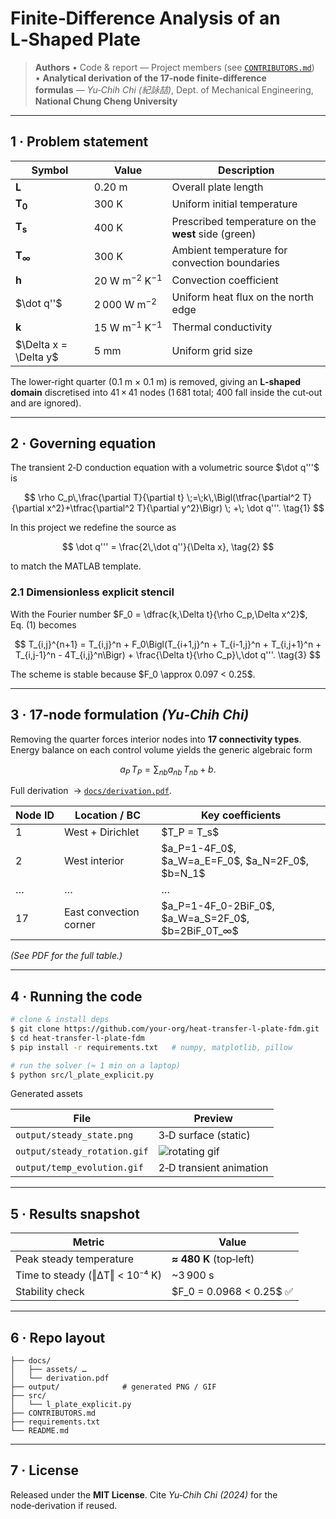 # Finite‑Difference Analysis of an L‑Shaped Plate

> **Authors**
> • Code & report — Project members (see [`CONTRIBUTORS.md`](CONTRIBUTORS.md))
> • **Analytical derivation of the 17‑node finite‑difference formulas** — *Yu‑Chih Chi (紀詠喆)*, Dept. of Mechanical Engineering, **National Chung Cheng University**

---

## 1 · Problem statement

| Symbol                  | Value                              | Description                                         |
| ----------------------- | ---------------------------------- | --------------------------------------------------- |
| **L**                   | 0.20 m                             | Overall plate length                                |
| **T<sub>0</sub>**       | 300 K                              | Uniform initial temperature                         |
| **T<sub>s</sub>**       | 400 K                              | Prescribed temperature on the **west** side (green) |
| **T<sub>∞</sub>**       | 300 K                              | Ambient temperature for convection boundaries       |
| **h**                   | 20 W m<sup>−2</sup> K<sup>−1</sup> | Convection coefficient                              |
| \$\dot q''\$            | 2 000 W m<sup>−2</sup>             | Uniform heat flux on the north edge                 |
| **k**                   | 15 W m<sup>−1</sup> K<sup>−1</sup> | Thermal conductivity                                |
| \$\Delta x = \Delta y\$ | 5 mm                               | Uniform grid size                                   |

The lower‑right quarter (0.1 m × 0.1 m) is removed, giving an **L‑shaped domain** discretised into 41 × 41 nodes (1 681 total; 400 fall inside the cut‑out and are ignored).

---

## 2 · Governing equation

The transient 2‑D conduction equation with a volumetric source \$\dot q'''\$ is

$$
\rho C_p\,\frac{\partial T}{\partial t}
\;=\;k\,\Bigl(\tfrac{\partial^2 T}{\partial x^2}+\tfrac{\partial^2 T}{\partial y^2}\Bigr)
\; +\; \dot q'''. \tag{1}
$$

In this project we redefine the source as

$$
\dot q''' = \frac{2\,\dot q''}{\Delta x}, \tag{2}
$$

to match the MATLAB template.

### 2.1 Dimensionless explicit stencil

With the Fourier number \$F\_0 = \dfrac{k,\Delta t}{\rho C\_p,\Delta x^2}\$, Eq. (1) becomes

$$
T_{i,j}^{n+1} = T_{i,j}^n + F_0\Bigl(T_{i+1,j}^n + T_{i-1,j}^n + T_{i,j+1}^n + T_{i,j-1}^n - 4T_{i,j}^n\Bigr) + \frac{\Delta t}{\rho C_p}\,\dot q'''. \tag{3}
$$

The scheme is stable because \$F\_0 \approx 0.097 < 0.25\$.

---

## 3 · 17‑node formulation  *(Yu‑Chih Chi)*

Removing the quarter forces interior nodes into **17 connectivity types**.  Energy balance on each control volume yields the generic algebraic form

$$
a_P\,T_P = \sum_{nb} a_{nb}\,T_{nb} + b. \tag{4}
$$

Full derivation  → [`docs/derivation.pdf`](docs/derivation.pdf).

| Node ID | Location / BC          | Key coefficients                                                 |
| ------- | ---------------------- | ---------------------------------------------------------------- |
| 1       | West + Dirichlet       | \$T\_P = T\_s\$                                                  |
| 2       | West interior          | \$a\_P=1-4F\_0\$, \$a\_W=a\_E=F\_0\$, \$a\_N=2F\_0\$, \$b=N\_1\$ |
| …       | …                      | …                                                                |
| 17      | East convection corner | \$a\_P=1-4F\_0-2BiF\_0\$, \$a\_W=a\_S=2F\_0\$, \$b=2BiF\_0T\_∞\$ |

*(See PDF for the full table.)*

---

## 4 · Running the code

```bash
# clone & install deps
$ git clone https://github.com/your‑org/heat-transfer-l-plate-fdm.git
$ cd heat-transfer-l-plate-fdm
$ pip install -r requirements.txt   # numpy, matplotlib, pillow

# run the solver (≈ 1 min on a laptop)
$ python src/l_plate_explicit.py
```

Generated assets

| File                         | Preview                                     |
| ---------------------------- | ------------------------------------------- |
| `output/steady_state.png`    | 3‑D surface (static)                        |
| `output/steady_rotation.gif` | ![rotating gif](output/steady_rotation.gif) |
| `output/temp_evolution.gif`  | 2‑D transient animation                     |

---

## 5 · Results snapshot

| Metric                         | Value                      |
| ------------------------------ | -------------------------- |
| Peak steady temperature        | **≈ 480 K** (top‑left)     |
| Time to steady (‖ΔT‖ < 10⁻⁴ K) | \~3 900 s                  |
| Stability check                | \$F\_0 = 0.0968 < 0.25\$ ✅ |

---

## 6 · Repo layout

```
├── docs/
│   ├── assets/ …
│   └── derivation.pdf
├── output/              # generated PNG / GIF
├── src/
│   └── l_plate_explicit.py
├── CONTRIBUTORS.md
├── requirements.txt
└── README.md
```

---

## 7 · License

Released under the **MIT License**.  Cite *Yu‑Chih Chi (2024)* for the node‑derivation if reused.
